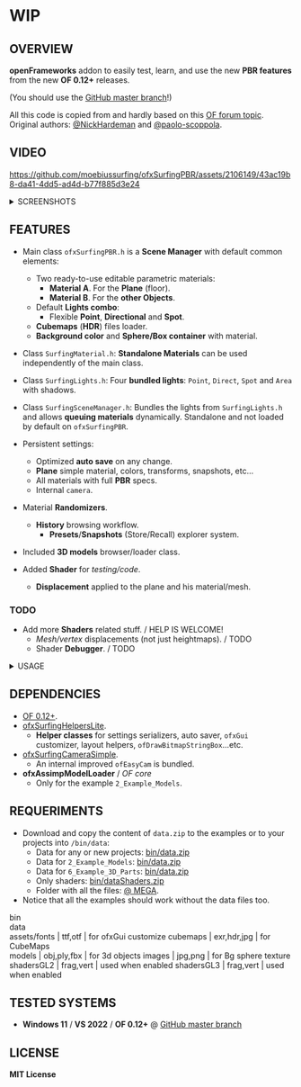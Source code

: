 # WIP 

## OVERVIEW

**openFrameworks** addon to easily test, learn, and use the new **PBR features** from the new **OF 0.12+** releases.  

(You should use the [GitHub master branch](https://github.com/openframeworks/openFrameworks)!)  

All this code is copied from and hardly based on this [OF forum topic](https://forum.openframeworks.cc/t/ofshadow-and-ofshader-issue-on-of-0-12/42600/19 ).  
Original authors: [@NickHardeman](https://github.com/NickHardeman) and [@paolo-scoppola](https://github.com/paolo-scoppola).  

## VIDEO

https://github.com/moebiussurfing/ofxSurfingPBR/assets/2106149/43ac19b8-da41-4dd5-ad4d-b77f885d3e24

<details>
  <summary>SCREENSHOTS</summary>
  <p>

### 1_Example_Basic
![](1_Example_Basic/Capture.PNG)

### 2_Example_Models
![](2_Example_Models/Capture.PNG)

### 3_Example_Lights
![](3_Example_Lights/Capture.PNG)

### 4_Example_Materials
![](4_Example_Materials/Capture.PNG)

### 5_Example_Shadows
![](5_Example_Shadows/Capture.PNG)
 
### 6_Example-3D_Parts
![](6_Example_3D_Parts/Capture.PNG)
![](6_Example_3D_Parts/CaptureData2.PNG)
![](6_Example_3D_Parts/CaptureData3.PNG)
![](6_Example_3D_Parts/CaptureData4.PNG)

  </p>
</details>

## FEATURES

- Main class `ofxSurfingPBR.h` is a **Scene Manager** with default common elements:
  - Two ready-to-use editable parametric materials:
    - **Material A**. For the **Plane** (floor).
    - **Material B**. For the **other Objects**.
  - Default **Lights combo**: 
    - Flexible **Point**, **Directional** and **Spot**.
  - **Cubemaps** (**HDR**) files loader.
  - **Background color** and **Sphere/Box container** with material.

- Class `SurfingMaterial.h`: **Standalone Materials** can be used independently of the main class.

- Class `SurfingLights.h`: Four **bundled lights**: `Point`, `Direct`, `Spot` and `Area` with shadows. 

- Class `SurfingSceneManager.h`: Bundles the lights from `SurfingLights.h` and allows **queuing materials** dynamically. Standalone and not loaded by default on `ofxSurfingPBR`.

- Persistent settings:
  - Optimized **auto save** on any change.
  - **Plane** simple material, colors, transforms, snapshots, etc...
  - All materials with full **PBR** specs. 
  - Internal `camera`.

- Material **Randomizers**.
  - **History** browsing workflow.
    - **Presets**/**Snapshots** (Store/Recall) explorer system.
- Included **3D models** browser/loader class.

- Added **Shader** for *testing/code*.
  - **Displacement** applied to the plane and his material/mesh.

### TODO
  - Add more **Shaders** related stuff. / HELP IS WELCOME! 
    - _Mesh/vertex_ displacements (not just heightmaps). / TODO 
    - Shader **Debugger**. / TODO 

<details>
  <summary>USAGE</summary>
  <p>

## EXAMPLE

### main.cpp
```.cpp
#include "ofApp.h"
#include "ofMain.h"

int main() {
    ofGLWindowSettings settings;
    settings.setGLVersion(3, 2);

    auto window = ofCreateWindow(settings);

    ofRunApp(window, make_shared<ofApp>());
    ofRunMainLoop();
}
```

### ofApp.h
```.cpp
#pragma once
#include "ofMain.h"

#include "ofxSurfingPBR.h"

class ofApp : public ofBaseApp {
public:
    void setup();
    void draw();

    ofxSurfingPBR pbr;
    void renderScene();
};
```

### ofApp.cpp
```.cpp
void ofApp::setup() {
    pbr.setup();

    // Pass the render scene function
    callback_t f = std::bind(&ofApp::renderScene, this);
    pbr.setFunctionRenderScene(f);
}

void ofApp::draw() {
    pbr.draw();
    pbr.drawGui();
}

void ofApp::renderScene()
{
    // Plane floor
    pbr.drawPlane();

    // Other objects
    pbr.beginMaterial();
    {
        /* DRAW HERE! */
    }
    pbr.endMaterial();
}
```

  </p>
</details>

## DEPENDENCIES

- [OF 0.12+](https://github.com/openframeworks/openFrameworks).
- [ofxSurfingHelpersLite](https://github.com/moebiussurfing/ofxSurfingHelpersLite).
    - **Helper classes** for settings serializers, auto saver, `ofxGui` customizer, layout helpers, `ofDrawBitmapStringBox`...etc.  
- [ofxSurfingCameraSimple](https://github.com/moebiussurfing/ofxSurfingCameraSimple).
    - An internal improved `ofEasyCam` is bundled.
- **ofxAssimpModelLoader** / _OF core_
    - Only for the example `2_Example_Models`. 

## REQUERIMENTS 
- Download and copy the content of `data.zip` to the examples or to your projects into `/bin/data`:  
  * Data for any or new projects: [bin/data.zip](https://mega.nz/file/cHkylJZY#sVdQpSF8IkvdmKdpMIbA4767kvBvfGL7R7GnU9g20ow)  
  * Data for `2_Example_Models`: [bin/data.zip](https://mega.nz/file/lOMzkJIC#tLaM9MTKA6J83nf0DoxKtoET3uevG-Y6z4_eLfIiIPQ)  
  * Data for `6_Example_3D_Parts`: [bin/data.zip](https://mega.nz/file/VPMBEBTJ#Cgi-u72GdJOMel7xCli2-SmU7aU0b0TtOijyuXIDKdc)  
  * Only shaders: [bin/dataShaders.zip](https://mega.nz/file/gLMwXY6S#HjIfsu80ZIpPccaFbJKowE3qeoRZeK8jnfSrhUEeGQE)
  * Folder with all the files: [@ MEGA](https://mega.nz/folder/RXtC1Qqa#2PfwJf-jIWciE1ZWWu4qfw).
- Notice that all the examples should work without the data files too.

bin  
data  
assets/fonts | ttf,otf | for ofxGui customize
cubemaps | exr,hdr,jpg | for CubeMaps  
models | obj,ply,fbx | for 3d objects
images | jpg,png | for Bg sphere texture  
shadersGL2 | frag,vert | used when enabled
shadersGL3 | frag,vert | used when enabled  

## TESTED SYSTEMS
* **Windows 11** / **VS 2022** / **OF 0.12+** @ [GitHub master branch](https://github.com/openframeworks/openFrameworks)

## LICENSE
**MIT License**
